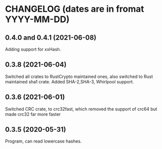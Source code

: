# CHANGELOG (dates are in fromat YYYY-MM-DD)

## 0.4.0 and 0.4.1 (2021-06-08)

Adding support for xxHash.

## 0.3.8 (2021-06-04)

Switched all crates to RustCrypto maintained ones, also switched to Rust maintained sha1 crate.
Added SHA-2,SHA-3, Whirlpool support.

## 0.3.6 (2021-06-01)

Switched CRC crate, to crc32fast, which removed the support of crc64 but made crc32 far more faster

## 0.3.5 (2020-05-31)

Program, can read lowercase hashes.
